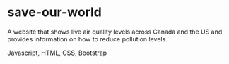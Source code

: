 # save-our-world
A website that shows live air quality levels across Canada and the US and provides information on how to reduce pollution levels. 

Javascript, HTML, CSS, Bootstrap